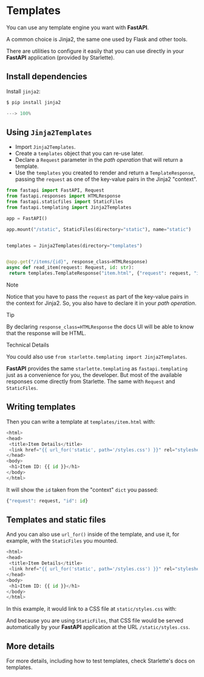 
# Templates


You can use any template engine you want with **FastAPI**.


A common choice is Jinja2, the same one used by Flask and other tools.


There are utilities to configure it easily that you can use directly in your **FastAPI** application (provided by Starlette).


## Install dependencies


Install `jinja2`:




```python
$ pip install jinja2

---> 100%

```


## Using `Jinja2Templates`


* Import `Jinja2Templates`.
* Create a `templates` object that you can re-use later.
* Declare a `Request` parameter in the *path operation* that will return a template.
* Use the `templates` you created to render and return a `TemplateResponse`, passing the `request` as one of the key-value pairs in the Jinja2 "context".



```python
from fastapi import FastAPI, Request
from fastapi.responses import HTMLResponse
from fastapi.staticfiles import StaticFiles
from fastapi.templating import Jinja2Templates

app = FastAPI()

app.mount("/static", StaticFiles(directory="static"), name="static")


templates = Jinja2Templates(directory="templates")


@app.get("/items/{id}", response_class=HTMLResponse)
async def read_item(request: Request, id: str):
 return templates.TemplateResponse("item.html", {"request": request, "id": id})

```


Note


Notice that you have to pass the `request` as part of the key-value pairs in the context for Jinja2. So, you also have to declare it in your *path operation*.




Tip


By declaring `response_class=HTMLResponse` the docs UI will be able to know that the response will be HTML.




Technical Details


You could also use `from starlette.templating import Jinja2Templates`.


**FastAPI** provides the same `starlette.templating` as `fastapi.templating` just as a convenience for you, the developer. But most of the available responses come directly from Starlette. The same with `Request` and `StaticFiles`.



## Writing templates


Then you can write a template at `templates/item.html` with:



```python
<html>
<head>
 <title>Item Details</title>
 <link href="{{ url_for('static', path='/styles.css') }}" rel="stylesheet">
</head>
<body>
 <h1>Item ID: {{ id }}</h1>
</body>
</html>

```

It will show the `id` taken from the "context" `dict` you passed:



```python
{"request": request, "id": id}

```

## Templates and static files


And you can also use `url_for()` inside of the template, and use it, for example, with the `StaticFiles` you mounted.



```python
<html>
<head>
 <title>Item Details</title>
 <link href="{{ url_for('static', path='/styles.css') }}" rel="stylesheet">
</head>
<body>
 <h1>Item ID: {{ id }}</h1>
</body>
</html>

```

In this example, it would link to a CSS file at `static/styles.css` with:


And because you are using `StaticFiles`, that CSS file would be served automatically by your **FastAPI** application at the URL `/static/styles.css`.


## More details


For more details, including how to test templates, check Starlette's docs on templates.



